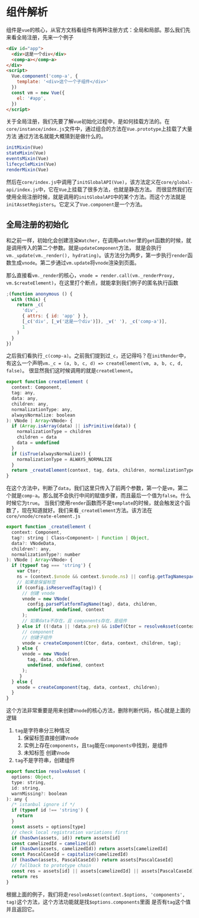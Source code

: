 # 组件解析

组件是`vue`的核心，从官方文档看组件有两种注册方式：全局和局部。那么我们先来看全局注册，先来一个例子
```html
<div id="app">
  <div>这是一个div</div>
  <comp-a></comp-a>
</div>
<script>
  Vue.component('comp-a', {
    template: '<div>这个一个子组件</div>'
  })
  const vm = new Vue({
    el: '#app',
  })
</script>
```

关于全局注册，我们先要了解`vue`初始化过程中，是如何挂载方法的。在`core/instance/index.js`文件中，通过组合的方法在`Vue.prototype`上挂载了大量方法
通过方法名就能大概猜到是做什么的。
```js
initMixin(Vue)
stateMixin(Vue)
eventsMixin(Vue)
lifecycleMixin(Vue)
renderMixin(Vue)
```
然后在`core/index.js`中调用了`initGlobalAPI(Vue)`，该方法定义在`core/global-api/index.js`中，它在`Vue`上挂载了很多方法，也就是静态方法。
而很显然我们在使用全局注册时候，就是调用的`initGlobalAPI`中的某个方法。而这个方法就是`initAssetRegisters`。它定义了`Vue.component`是一个方法。

## 全局注册的初始化

和之前一样，初始化会创建渲染`Watcher`，在调用`watcher`里的`get`函数的时候，就是调用传入的第二个参数。就是`updateComponent`方法，
就是会执行`vm._update(vm._render(), hydrating)`。该方法分为两步，第一步执行`render`函数生成`vnode`。第二步通过`vm.update`将`vnode`渲染到页面。

那么直接看`vm._render`的核心，`vnode = render.call(vm._renderProxy, vm.$createElement)`，在这里打个断点，就能拿到我们例子的匿名执行函数

```js
;(function anonymous () {
  with (this) {
    return _c(
      'div',
      { attrs: { id: 'app' } },
      [_c('div', [_v('这是一个div')]), _v(' '), _c('comp-a')],
      1
    )
  }
})
```
之后我们看执行`_c(comp-a)`。之前我们提到过`_c`，还记得吗？在`initRender`中，有这么一个声明`vm._c = (a, b, c, d) => createElement(vm, a, b, c, d, false)`。
很显然我们这时候调用的就是`createElement`。

```js
export function createElement (
  context: Component,
  tag: any,
  data: any,
  children: any,
  normalizationType: any,
  alwaysNormalize: boolean
): VNode | Array<VNode> {
  if (Array.isArray(data) || isPrimitive(data)) {
    normalizationType = children
    children = data
    data = undefined
  }
  if (isTrue(alwaysNormalize)) {
    normalizationType = ALWAYS_NORMALIZE
  }
  return _createElement(context, tag, data, children, normalizationType)
}
```
在这个方法中，判断了`data`，我们这里只传入了前两个参数，第一个是`vm`，第二个就是`comp-a`。那么就不会执行中间的赋值步骤，而且最后一个值为`false`。什么时候它为`true`。
当我们使用`render`函数而不是`template`的时候，就会触发这个函数了，现在知道就好。我们来看`_createElement`方法。该方法在`core/vnode/create-element.js`

```js
export function _createElement (
  context: Component,
  tag?: string | Class<Component> | Function | Object,
  data?: VNodeData,
  children?: any,
  normalizationType?: number
): VNode | Array<VNode> {
  if (typeof tag === 'string') {
    var Ctor;
    ns = (context.$vnode && context.$vnode.ns) || config.getTagNamespace(tag);
    // 如果是保留标签
    if (config.isReservedTag(tag)) {
      // 创建 vnode
      vnode = new VNode(
        config.parsePlatformTagName(tag), data, children,
        undefined, undefined, context
      );
      // 如果data不存在，且 components存在，是组件
    } else if ((!data || !data.pre) && isDef(Ctor = resolveAsset(context.$options, 'components', tag))) {
      // component
      // 创建子组件
      vnode = createComponent(Ctor, data, context, children, tag);
    } else {
      vnode = new VNode(
        tag, data, children,
        undefined, undefined, context
      );
     }
  } else {
    vnode = createComponent(tag, data, context, children);
  }
}
```
这个方法非常重要是用来创建`Vnode`的核心方法，删除判断代码，核心就是上面的逻辑

1. `tag`是字符串分三种情况
   1. 保留标签直接创建`Vnode`
   2. 实例上存在`components`，且`tag`能在`components`中找到，是组件
   3. 未知标签 创建`Vnode`
2. `tag`不是字符串，创建组件


```js
export function resolveAsset (
  options: Object,
  type: string,
  id: string,
  warnMissing?: boolean
): any {
  /* istanbul ignore if */
  if (typeof id !== 'string') {
    return
  }
  const assets = options[type]
  // check local registration variations first
  if (hasOwn(assets, id)) return assets[id]
  const camelizedId = camelize(id)
  if (hasOwn(assets, camelizedId)) return assets[camelizedId]
  const PascalCaseId = capitalize(camelizedId)
  if (hasOwn(assets, PascalCaseId)) return assets[PascalCaseId]
  // fallback to prototype chain
  const res = assets[id] || assets[camelizedId] || assets[PascalCaseId]
  return res
}
```
根据上面的例子，我们将走`resolveAsset(context.$options, 'components', tag)`这个方法，这个方法功能就是找`$options.components`里面
是否有`tag`这个值并且返回它。

